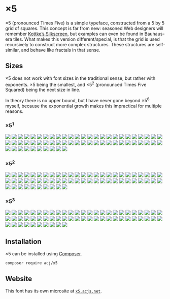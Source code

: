 
# ×5

×5 (pronounced Times Five) is a simple typeface, constructed from a 5 by 5 grid of squares. This concept is far from new: seasoned Web designers will remember [Kottke’s Silkscreen](https://kottke.org/plus/type/silkscreen/), but examples can even be found in Bauhaus-era tiles. What makes this version different/special, is that the grid is used recursively to construct more complex structures. These structures are self-similar, and behave like fractals in that sense.

## Sizes

×5 does not work with font sizes in the traditional sense, but rather with exponents. ×5 being the smallest, and ×5<sup>2</sup> (pronounced Times Five Squared) being the next size in line.

In theory there is no upper bound, but I have never gone beyond ×5<sup>6</sup> myself, because the exponential growth makes this impractical for multiple reasons.
### ×5<sup>1</sup>

![](https://x5.acjs.net/images/x5-n1-u0021-t.png)
![](https://x5.acjs.net/images/x5-n1-u0022-t.png)
![](https://x5.acjs.net/images/x5-n1-u0023-t.png)
![](https://x5.acjs.net/images/x5-n1-u0024-t.png)
![](https://x5.acjs.net/images/x5-n1-u0027-t.png)
![](https://x5.acjs.net/images/x5-n1-u002e-t.png)
![](https://x5.acjs.net/images/x5-n1-u0030-t.png)
![](https://x5.acjs.net/images/x5-n1-u0031-t.png)
![](https://x5.acjs.net/images/x5-n1-u0032-t.png)
![](https://x5.acjs.net/images/x5-n1-u0033-t.png)
![](https://x5.acjs.net/images/x5-n1-u0034-t.png)
![](https://x5.acjs.net/images/x5-n1-u0035-t.png)
![](https://x5.acjs.net/images/x5-n1-u0036-t.png)
![](https://x5.acjs.net/images/x5-n1-u0037-t.png)
![](https://x5.acjs.net/images/x5-n1-u0038-t.png)
![](https://x5.acjs.net/images/x5-n1-u0039-t.png)
![](https://x5.acjs.net/images/x5-n1-u0041-t.png)
![](https://x5.acjs.net/images/x5-n1-u0042-t.png)
![](https://x5.acjs.net/images/x5-n1-u0043-t.png)
![](https://x5.acjs.net/images/x5-n1-u0044-t.png)
![](https://x5.acjs.net/images/x5-n1-u0045-t.png)
![](https://x5.acjs.net/images/x5-n1-u0046-t.png)
![](https://x5.acjs.net/images/x5-n1-u0047-t.png)
![](https://x5.acjs.net/images/x5-n1-u0048-t.png)
![](https://x5.acjs.net/images/x5-n1-u0049-t.png)
![](https://x5.acjs.net/images/x5-n1-u004a-t.png)
![](https://x5.acjs.net/images/x5-n1-u004b-t.png)
![](https://x5.acjs.net/images/x5-n1-u004c-t.png)
![](https://x5.acjs.net/images/x5-n1-u004d-t.png)
![](https://x5.acjs.net/images/x5-n1-u004e-t.png)
![](https://x5.acjs.net/images/x5-n1-u004f-t.png)
![](https://x5.acjs.net/images/x5-n1-u0050-t.png)
![](https://x5.acjs.net/images/x5-n1-u0051-t.png)
![](https://x5.acjs.net/images/x5-n1-u0052-t.png)
![](https://x5.acjs.net/images/x5-n1-u0053-t.png)
![](https://x5.acjs.net/images/x5-n1-u0054-t.png)
![](https://x5.acjs.net/images/x5-n1-u0055-t.png)
![](https://x5.acjs.net/images/x5-n1-u0056-t.png)
![](https://x5.acjs.net/images/x5-n1-u0057-t.png)
![](https://x5.acjs.net/images/x5-n1-u0058-t.png)
![](https://x5.acjs.net/images/x5-n1-u0059-t.png)
![](https://x5.acjs.net/images/x5-n1-u005a-t.png)
![](https://x5.acjs.net/images/x5-n1-u25a0-t.png)
![](https://x5.acjs.net/images/x5-n1-u2609-t.png)
![](https://x5.acjs.net/images/x5-n1-u2630-t.png)
![](https://x5.acjs.net/images/x5-n1-u2631-t.png)
![](https://x5.acjs.net/images/x5-n1-u2632-t.png)
![](https://x5.acjs.net/images/x5-n1-u2633-t.png)
![](https://x5.acjs.net/images/x5-n1-u2634-t.png)
![](https://x5.acjs.net/images/x5-n1-u2635-t.png)
![](https://x5.acjs.net/images/x5-n1-u2636-t.png)
![](https://x5.acjs.net/images/x5-n1-u2637-t.png)
![](https://x5.acjs.net/images/x5-n1-u2665-t.png)
![](https://x5.acjs.net/images/x5-n1-22-t.png)
![](https://x5.acjs.net/images/x5-n1-glider-t.png)
![](https://x5.acjs.net/images/x5-n1-Hb-t.png)
![](https://x5.acjs.net/images/x5-n1-LE-t.png)
![](https://x5.acjs.net/images/x5-n1-tripletau-t.png)
![](https://x5.acjs.net/images/x5-n1-n-t.png)
![](https://x5.acjs.net/images/x5-n1-random-t.png)

### ×5<sup>2</sup>

![](https://x5.acjs.net/images/x5-n2-u0021-t.png)
![](https://x5.acjs.net/images/x5-n2-u0022-t.png)
![](https://x5.acjs.net/images/x5-n2-u0023-t.png)
![](https://x5.acjs.net/images/x5-n2-u0024-t.png)
![](https://x5.acjs.net/images/x5-n2-u0027-t.png)
![](https://x5.acjs.net/images/x5-n2-u002e-t.png)
![](https://x5.acjs.net/images/x5-n2-u0030-t.png)
![](https://x5.acjs.net/images/x5-n2-u0031-t.png)
![](https://x5.acjs.net/images/x5-n2-u0032-t.png)
![](https://x5.acjs.net/images/x5-n2-u0033-t.png)
![](https://x5.acjs.net/images/x5-n2-u0034-t.png)
![](https://x5.acjs.net/images/x5-n2-u0035-t.png)
![](https://x5.acjs.net/images/x5-n2-u0036-t.png)
![](https://x5.acjs.net/images/x5-n2-u0037-t.png)
![](https://x5.acjs.net/images/x5-n2-u0038-t.png)
![](https://x5.acjs.net/images/x5-n2-u0039-t.png)
![](https://x5.acjs.net/images/x5-n2-u0041-t.png)
![](https://x5.acjs.net/images/x5-n2-u0042-t.png)
![](https://x5.acjs.net/images/x5-n2-u0043-t.png)
![](https://x5.acjs.net/images/x5-n2-u0044-t.png)
![](https://x5.acjs.net/images/x5-n2-u0045-t.png)
![](https://x5.acjs.net/images/x5-n2-u0046-t.png)
![](https://x5.acjs.net/images/x5-n2-u0047-t.png)
![](https://x5.acjs.net/images/x5-n2-u0048-t.png)
![](https://x5.acjs.net/images/x5-n2-u0049-t.png)
![](https://x5.acjs.net/images/x5-n2-u004a-t.png)
![](https://x5.acjs.net/images/x5-n2-u004b-t.png)
![](https://x5.acjs.net/images/x5-n2-u004c-t.png)
![](https://x5.acjs.net/images/x5-n2-u004d-t.png)
![](https://x5.acjs.net/images/x5-n2-u004e-t.png)
![](https://x5.acjs.net/images/x5-n2-u004f-t.png)
![](https://x5.acjs.net/images/x5-n2-u0050-t.png)
![](https://x5.acjs.net/images/x5-n2-u0051-t.png)
![](https://x5.acjs.net/images/x5-n2-u0052-t.png)
![](https://x5.acjs.net/images/x5-n2-u0053-t.png)
![](https://x5.acjs.net/images/x5-n2-u0054-t.png)
![](https://x5.acjs.net/images/x5-n2-u0055-t.png)
![](https://x5.acjs.net/images/x5-n2-u0056-t.png)
![](https://x5.acjs.net/images/x5-n2-u0057-t.png)
![](https://x5.acjs.net/images/x5-n2-u0058-t.png)
![](https://x5.acjs.net/images/x5-n2-u0059-t.png)
![](https://x5.acjs.net/images/x5-n2-u005a-t.png)
![](https://x5.acjs.net/images/x5-n2-u25a0-t.png)
![](https://x5.acjs.net/images/x5-n2-u2609-t.png)
![](https://x5.acjs.net/images/x5-n2-u2630-t.png)
![](https://x5.acjs.net/images/x5-n2-u2631-t.png)
![](https://x5.acjs.net/images/x5-n2-u2632-t.png)
![](https://x5.acjs.net/images/x5-n2-u2633-t.png)
![](https://x5.acjs.net/images/x5-n2-u2634-t.png)
![](https://x5.acjs.net/images/x5-n2-u2635-t.png)
![](https://x5.acjs.net/images/x5-n2-u2636-t.png)
![](https://x5.acjs.net/images/x5-n2-u2637-t.png)
![](https://x5.acjs.net/images/x5-n2-u2665-t.png)
![](https://x5.acjs.net/images/x5-n2-22-t.png)
![](https://x5.acjs.net/images/x5-n2-glider-t.png)
![](https://x5.acjs.net/images/x5-n2-Hb-t.png)
![](https://x5.acjs.net/images/x5-n2-LE-t.png)
![](https://x5.acjs.net/images/x5-n2-tripletau-t.png)
![](https://x5.acjs.net/images/x5-n2-n-t.png)
![](https://x5.acjs.net/images/x5-n2-random-t.png)

### ×5<sup>3</sup>

![](https://x5.acjs.net/images/x5-n3-u0021-t.png)
![](https://x5.acjs.net/images/x5-n3-u0022-t.png)
![](https://x5.acjs.net/images/x5-n3-u0023-t.png)
![](https://x5.acjs.net/images/x5-n3-u0024-t.png)
![](https://x5.acjs.net/images/x5-n3-u0027-t.png)
![](https://x5.acjs.net/images/x5-n3-u002e-t.png)
![](https://x5.acjs.net/images/x5-n3-u0030-t.png)
![](https://x5.acjs.net/images/x5-n3-u0031-t.png)
![](https://x5.acjs.net/images/x5-n3-u0032-t.png)
![](https://x5.acjs.net/images/x5-n3-u0033-t.png)
![](https://x5.acjs.net/images/x5-n3-u0034-t.png)
![](https://x5.acjs.net/images/x5-n3-u0035-t.png)
![](https://x5.acjs.net/images/x5-n3-u0036-t.png)
![](https://x5.acjs.net/images/x5-n3-u0037-t.png)
![](https://x5.acjs.net/images/x5-n3-u0038-t.png)
![](https://x5.acjs.net/images/x5-n3-u0039-t.png)
![](https://x5.acjs.net/images/x5-n3-u0041-t.png)
![](https://x5.acjs.net/images/x5-n3-u0042-t.png)
![](https://x5.acjs.net/images/x5-n3-u0043-t.png)
![](https://x5.acjs.net/images/x5-n3-u0044-t.png)
![](https://x5.acjs.net/images/x5-n3-u0045-t.png)
![](https://x5.acjs.net/images/x5-n3-u0046-t.png)
![](https://x5.acjs.net/images/x5-n3-u0047-t.png)
![](https://x5.acjs.net/images/x5-n3-u0048-t.png)
![](https://x5.acjs.net/images/x5-n3-u0049-t.png)
![](https://x5.acjs.net/images/x5-n3-u004a-t.png)
![](https://x5.acjs.net/images/x5-n3-u004b-t.png)
![](https://x5.acjs.net/images/x5-n3-u004c-t.png)
![](https://x5.acjs.net/images/x5-n3-u004d-t.png)
![](https://x5.acjs.net/images/x5-n3-u004e-t.png)
![](https://x5.acjs.net/images/x5-n3-u004f-t.png)
![](https://x5.acjs.net/images/x5-n3-u0050-t.png)
![](https://x5.acjs.net/images/x5-n3-u0051-t.png)
![](https://x5.acjs.net/images/x5-n3-u0052-t.png)
![](https://x5.acjs.net/images/x5-n3-u0053-t.png)
![](https://x5.acjs.net/images/x5-n3-u0054-t.png)
![](https://x5.acjs.net/images/x5-n3-u0055-t.png)
![](https://x5.acjs.net/images/x5-n3-u0056-t.png)
![](https://x5.acjs.net/images/x5-n3-u0057-t.png)
![](https://x5.acjs.net/images/x5-n3-u0058-t.png)
![](https://x5.acjs.net/images/x5-n3-u0059-t.png)
![](https://x5.acjs.net/images/x5-n3-u005a-t.png)
![](https://x5.acjs.net/images/x5-n3-u25a0-t.png)
![](https://x5.acjs.net/images/x5-n3-u2609-t.png)
![](https://x5.acjs.net/images/x5-n3-u2630-t.png)
![](https://x5.acjs.net/images/x5-n3-u2631-t.png)
![](https://x5.acjs.net/images/x5-n3-u2632-t.png)
![](https://x5.acjs.net/images/x5-n3-u2633-t.png)
![](https://x5.acjs.net/images/x5-n3-u2634-t.png)
![](https://x5.acjs.net/images/x5-n3-u2635-t.png)
![](https://x5.acjs.net/images/x5-n3-u2636-t.png)
![](https://x5.acjs.net/images/x5-n3-u2637-t.png)
![](https://x5.acjs.net/images/x5-n3-u2665-t.png)
![](https://x5.acjs.net/images/x5-n3-22-t.png)
![](https://x5.acjs.net/images/x5-n3-glider-t.png)
![](https://x5.acjs.net/images/x5-n3-Hb-t.png)
![](https://x5.acjs.net/images/x5-n3-LE-t.png)
![](https://x5.acjs.net/images/x5-n3-tripletau-t.png)
![](https://x5.acjs.net/images/x5-n3-n-t.png)
![](https://x5.acjs.net/images/x5-n3-random-t.png)


## Installation

×5 can be installed using [Composer](https://getcomposer.org/).

```shell
composer require acj/x5
```

## Website

This font has its own microsite at [`x5.acjs.net`](https://x5.acjs.net/).
